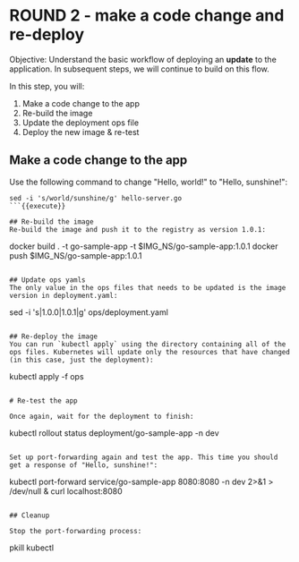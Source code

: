 # ROUND 2 - make a code change and re-deploy

Objective:
Understand the basic workflow of deploying an **update** to the application. In subsequent steps, we will continue to build on this flow.

In this step, you will:
1. Make a code change to the app
2. Re-build the image
3. Update the deployment ops file
4. Deploy the new image & re-test

## Make a code change to the app
Use the following command to change "Hello, world!" to "Hello, sunshine!":

```
sed -i 's/world/sunshine/g' hello-server.go
```{{execute}}

## Re-build the image
Re-build the image and push it to the registry as version 1.0.1:

```
docker build . -t go-sample-app -t $IMG_NS/go-sample-app:1.0.1
docker push $IMG_NS/go-sample-app:1.0.1
```{{execute}}

## Update ops yamls
The only value in the ops files that needs to be updated is the image version in deployment.yaml:

```
sed -i 's|1.0.0|1.0.1|g' ops/deployment.yaml
```{{execute}}

## Re-deploy the image
You can run `kubectl apply` using the directory containing all of the ops files. Kubernetes will update only the resources that have changed (in this case, just the deployment):

```
kubectl apply -f ops
```{{execute}}

# Re-test the app

Once again, wait for the deployment to finish:

```
kubectl rollout status deployment/go-sample-app -n dev
```{{execute}}

Set up port-forwarding again and test the app. This time you should get a response of "Hello, sunshine!":

```
kubectl port-forward service/go-sample-app 8080:8080 -n dev 2>&1 > /dev/null &
curl localhost:8080
```{{execute}}

## Cleanup

Stop the port-forwarding process:

```
pkill kubectl
```{{execute}}
